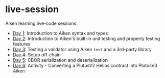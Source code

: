 # live-session

Aiken learning live-code sessions:

- [Day 1](./day_1/): Introduction to Aiken syntax and types
- [Day 2](./day_2/): Introduction to Aiken's built-in unit testing and property testing features
- [Day 3](./day_3/): Testing a validator using Aiken `test` and a 3rd-party library
- [Day 4](./day_4/): Setup off-chain
- [Day 5](./day_5/): CBOR serialization and deserialization
- [Day 6](./day_6/): Activity - Converting a PlutusV2 Helios contract into PlutusV3 Aiken
